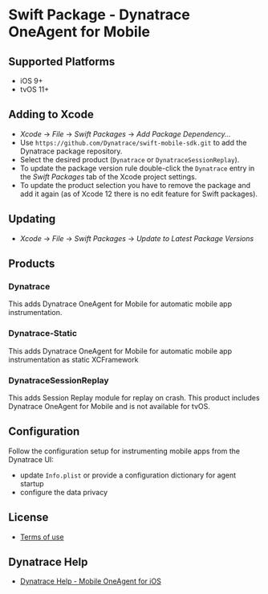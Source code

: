 # Swift Package - Dynatrace OneAgent for Mobile

## Supported Platforms
* iOS 9+
* tvOS 11+

## Adding to Xcode
* *Xcode* → *File* → *Swift Packages* → *Add Package Dependency...*
* Use `https://github.com/Dynatrace/swift-mobile-sdk.git` to add the Dynatrace package repository.
* Select the desired product (`Dynatrace` or `DynatraceSessionReplay`).
* To update the package version rule double-click the `Dynatrace` entry in the *Swift Packages* tab of the Xcode project settings.
* To update the product selection you have to remove the package and add it again (as of Xcode 12 there is no edit feature for Swift packages).

## Updating
* *Xcode* → *File* → *Swift Packages* → *Update to Latest Package Versions*

## Products

### Dynatrace
This adds Dynatrace OneAgent for Mobile for automatic mobile app instrumentation.

### Dynatrace-Static
This adds Dynatrace OneAgent for Mobile for automatic mobile app instrumentation as static XCFramework

### DynatraceSessionReplay
This adds Session Replay module for replay on crash. This product includes Dynatrace OneAgent for Mobile and is not available for tvOS.

## Configuration
Follow the configuration setup for instrumenting mobile apps from the Dynatrace UI:

* update `Info.plist` or provide a configuration dictionary for agent startup
* configure the data privacy

## License
* [Terms of use](https://www.dynatrace.com/company/trust-center/terms-of-use/)

## Dynatrace Help
* [Dynatrace Help - Mobile OneAgent for iOS](https://www.dynatrace.com/support/help/shortlink/ios-hub)
